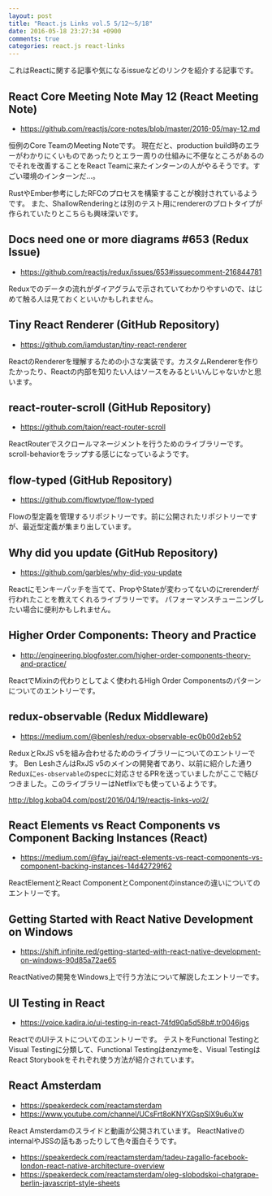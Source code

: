 ```yaml
---
layout: post
title: "React.js Links vol.5 5/12〜5/18"
date: 2016-05-18 23:27:34 +0900
comments: true
categories: react.js react-links
---
```


これはReactに関する記事や気になるissueなどのリンクを紹介する記事です。

<!-- more -->

## React Core Meeting Note May 12 (React Meeting Note)

* https://github.com/reactjs/core-notes/blob/master/2016-05/may-12.md

恒例のCore TeamのMeeting Noteです。
現在だと、production build時のエラーがわかりにくいものであったりとエラー周りの仕組みに不便なところがあるのでそれを改善することをReact Teamに来たインターンの人がやるそうです。すごい環境のインターンだ...。

RustやEmber参考にしたRFCのプロセスを構築することが検討されているようです。
また、ShallowRenderingとは別のテスト用にrendererのプロトタイプが作られていたりとこちらも興味深いです。

## Docs need one or more diagrams #653 (Redux Issue)

* https://github.com/reactjs/redux/issues/653#issuecomment-216844781

Reduxでのデータの流れがダイアグラムで示されていてわかりやすいので、はじめて触る人は見ておくといいかもしれません。

## Tiny React Renderer (GitHub Repository)

* https://github.com/iamdustan/tiny-react-renderer

ReactのRendererを理解するための小さな実装です。カスタムRendererを作りたかったり、Reactの内部を知りたい人はソースをみるといいんじゃないかと思います。

## react-router-scroll (GitHub Repository)

* https://github.com/taion/react-router-scroll

ReactRouterでスクロールマネージメントを行うためのライブラリーです。
scroll-behaviorをラップする感じになっているようです。

## flow-typed (GitHub Repository)

* https://github.com/flowtype/flow-typed

Flowの型定義を管理するリポジトリーです。前に公開されたリポジトリーですが、最近型定義が集まり出しています。

## Why did you update (GitHub Repository)

* https://github.com/garbles/why-did-you-update

Reactにモンキーパッチを当てて、PropやStateが変わってないのにrerenderが行われたことを教えてくれるライブラリーです。
パフォーマンスチューニングしたい場合に便利かもしれません。

## Higher Order Components: Theory and Practice

* http://engineering.blogfoster.com/higher-order-components-theory-and-practice/

ReactでMixinの代わりとしてよく使われるHigh Order Componentsのパターンについてのエントリーです。

## redux-observable (Redux Middleware)

* https://medium.com/@benlesh/redux-observable-ec0b00d2eb52

ReduxとRxJS v5を組み合わせるためのライブラリーについてのエントリーです。
Ben LeshさんはRxJS v5のメインの開発者であり、以前に紹介した通りReduxに`es-observable`のspecに対応させるPRを送っていましたがここで結びつきました。このライブラリーはNetflixでも使っているようです。

http://blog.koba04.com/post/2016/04/19/reactjs-links-vol2/

## React Elements vs React Components vs Component Backing Instances (React)

* https://medium.com/@fay_jai/react-elements-vs-react-components-vs-component-backing-instances-14d42729f62

ReactElementとReact ComponentとComponentのinstanceの違いについてのエントリーです。

## Getting Started with React Native Development on Windows

* https://shift.infinite.red/getting-started-with-react-native-development-on-windows-90d85a72ae65

ReactNativeの開発をWindows上で行う方法について解説したエントリーです。

## UI Testing in React

* https://voice.kadira.io/ui-testing-in-react-74fd90a5d58b#.tr0046jgs

ReactでのUIテストについてのエントリーです。
テストをFunctional TestingとVisual Testingに分類して、Functional Testingはenzymeを、Visual TestingはReact 
Storybookをそれぞれ使う方法が紹介されています。

## React Amsterdam

* https://speakerdeck.com/reactamsterdam
* https://www.youtube.com/channel/UCsFrt8oKNYXGspSlX9u6uXw

React Amsterdamのスライドと動画が公開されています。
ReactNativeのinternalやJSSの話もあったりして色々面白そうです。

* https://speakerdeck.com/reactamsterdam/tadeu-zagallo-facebook-london-react-native-architecture-overview
* https://speakerdeck.com/reactamsterdam/oleg-slobodskoi-chatgrape-berlin-javascript-style-sheets
